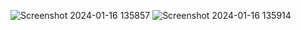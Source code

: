 ![Screenshot 2024-01-16 135857](https://github.com/Amisha0971/SIMPLE-CALCULATIONS-SWING-JAVA/assets/136344215/a95a772c-0bcb-4201-b9af-524f6470252a)
![Screenshot 2024-01-16 135914](https://github.com/Amisha0971/SIMPLE-CALCULATIONS-SWING-JAVA/assets/136344215/d14a92e3-d1e3-4b02-a659-b7e1090cad2a)
